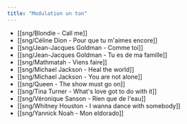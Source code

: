 ```yaml
---
title: "Modulation un ton"
---
```


- [[sng/Blondie - Call me]]
- [[sng/Céline Dion - Pour que tu m'aimes encore]]
- [[sng/Jean-Jacques Goldman - Comme toi]]
- [[sng/Jean-Jacques Goldman - Tu es de ma famille]]
- [[sng/Mathmatah - Viens faire]]
- [[sng/Michael Jackson - Heal the world]]
- [[sng/Michael Jackson - You are not alone]]
- [[sng/Queen - The show must go on]]
- [[sng/Tina Turner - What's love got to do with it]]
- [[sng/Véronique Sanson - Rien que de l'eau]]
- [[sng/Whitney Houston - I wanna dance with somebody]]
- [[sng/Yannick Noah - Mon eldorado]]
